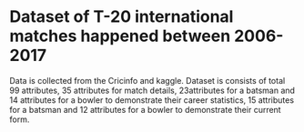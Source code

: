 # Dataset of T-20 international matches happened between 2006-2017


Data is collected from the Cricinfo and kaggle. 
Dataset is consists of total 99 attributes, 35 attributes for match details, 23attributes for a batsman and 14 attributes for a bowler to demonstrate their career statistics, 15 attributes for a batsman and 12 attributes for a bowler to demonstrate their current form.

